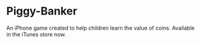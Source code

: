 Piggy-Banker
============

An iPhone game created to help children learn the value of coins. Available in the iTunes store now.
